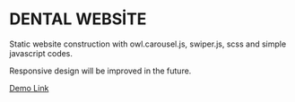 # DENTAL WEBSİTE 

Static website construction with owl.carousel.js, swiper.js, scss and simple javascript codes.

Responsive design will be improved in the future.

[Demo Link](https://dentalwebsite-cihan.netlify.app/)